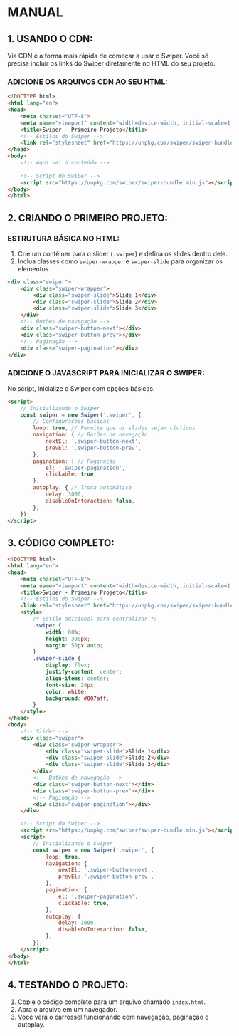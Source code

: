 # MANUAL
## 1. USANDO O CDN:
Via CDN é a forma mais rápida de começar a usar o Swiper. Você só precisa incluir os links do Swiper diretamente no HTML do seu projeto.  

### ADICIONE OS ARQUIVOS CDN AO SEU HTML:
```html
<!DOCTYPE html>
<html lang="en">
<head>
    <meta charset="UTF-8">
    <meta name="viewport" content="width=device-width, initial-scale=1.0">
    <title>Swiper - Primeiro Projeto</title>
    <!-- Estilos do Swiper -->
    <link rel="stylesheet" href="https://unpkg.com/swiper/swiper-bundle.min.css">
</head>
<body>
    <!-- Aqui vai o conteúdo -->
    
    <!-- Script do Swiper -->
    <script src="https://unpkg.com/swiper/swiper-bundle.min.js"></script>
</body>
</html>
```


## 2. CRIANDO O PRIMEIRO PROJETO:
### ESTRUTURA BÁSICA NO HTML:
1. Crie um contêiner para o slider (`.swiper`) e defina os slides dentro dele.
2. Inclua classes como `swiper-wrapper` e `swiper-slide` para organizar os elementos.

```html
<div class="swiper">
    <div class="swiper-wrapper">
        <div class="swiper-slide">Slide 1</div>
        <div class="swiper-slide">Slide 2</div>
        <div class="swiper-slide">Slide 3</div>
    </div>
    <!-- Botões de navegação -->
    <div class="swiper-button-next"></div>
    <div class="swiper-button-prev"></div>
    <!-- Paginação -->
    <div class="swiper-pagination"></div>
</div>
```

### ADICIONE O JAVASCRIPT PARA INICIALIZAR O SWIPER:
No script, inicialize o Swiper com opções básicas.  

```html
<script>
    // Inicializando o Swiper
    const swiper = new Swiper('.swiper', {
        // Configurações básicas
        loop: true, // Permite que os slides sejam cíclicos
        navigation: { // Botões de navegação
            nextEl: '.swiper-button-next',
            prevEl: '.swiper-button-prev',
        },
        pagination: { // Paginação
            el: '.swiper-pagination',
            clickable: true,
        },
        autoplay: { // Troca automática
            delay: 3000,
            disableOnInteraction: false,
        },
    });
</script>
```

## 3. CÓDIGO COMPLETO:
```html
<!DOCTYPE html>
<html lang="en">
<head>
    <meta charset="UTF-8">
    <meta name="viewport" content="width=device-width, initial-scale=1.0">
    <title>Swiper - Primeiro Projeto</title>
    <!-- Estilos do Swiper -->
    <link rel="stylesheet" href="https://unpkg.com/swiper/swiper-bundle.min.css">
    <style>
        /* Estilo adicional para centralizar */
        .swiper {
            width: 80%;
            height: 300px;
            margin: 50px auto;
        }
        .swiper-slide {
            display: flex;
            justify-content: center;
            align-items: center;
            font-size: 24px;
            color: white;
            background: #007aff;
        }
    </style>
</head>
<body>
    <!-- Slider -->
    <div class="swiper">
        <div class="swiper-wrapper">
            <div class="swiper-slide">Slide 1</div>
            <div class="swiper-slide">Slide 2</div>
            <div class="swiper-slide">Slide 3</div>
        </div>
        <!-- Botões de navegação -->
        <div class="swiper-button-next"></div>
        <div class="swiper-button-prev"></div>
        <!-- Paginação -->
        <div class="swiper-pagination"></div>
    </div>

    <!-- Script do Swiper -->
    <script src="https://unpkg.com/swiper/swiper-bundle.min.js"></script>
    <script>
        // Inicializando o Swiper
        const swiper = new Swiper('.swiper', {
            loop: true,
            navigation: {
                nextEl: '.swiper-button-next',
                prevEl: '.swiper-button-prev',
            },
            pagination: {
                el: '.swiper-pagination',
                clickable: true,
            },
            autoplay: {
                delay: 3000,
                disableOnInteraction: false,
            },
        });
    </script>
</body>
</html>
```

## 4. TESTANDO O PROJETO:
1. Copie o código completo para um arquivo chamado `index.html`.
2. Abra o arquivo em um navegador.  
3. Você verá o carrossel funcionando com navegação, paginação e autoplay.


